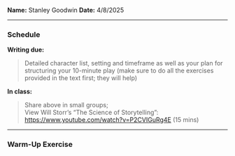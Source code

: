 **Name:** Stanley Goodwin
**Date:** 4/8/2025

---
### Schedule
**Writing due:**
> Detailed character list, setting and timeframe as well as your plan for structuring your 10-minute play (make sure to do all the exercises provided in the text first; they will help)  

**In class:** 
> Share above in small groups;  
> View Will Storr’s “The Science of Storytelling”: https://www.youtube.com/watch?v=P2CVIGuRg4E (15 mins)

---
### Warm-Up Exercise
